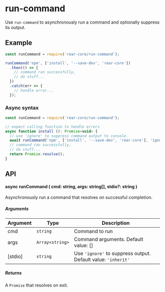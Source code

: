 # run-command

Use `run-command` to asynchronously run a command and optionally suppress
its output.

## Example

  ```javascript
  const runCommand = require('rear-core/run-command');

  runCommand('npm', ['install', '--save-dev', 'rear-core'])
    .then(() => {
      // command ran successfully,
      // do stuff...
    })
    .catch(err => {
      // handle error...
    });
  ```

### Async syntax

```javascript
const runCommand = require('rear-core/run-command');

// expect calling function to handle errors
async function install (): Promise<void> {
  // use 'ignore' to suppress command output to console.
  await runCommand('npm', ['install', '--save-dev', 'rear-core'], 'ignore');
  // command ran successfully,
  // do stuff...
  return Promise.resolve();
}
```

## API

#### async runCommand ( cmd: string, args: string[], stdio?: string )

Asynchronously run a command that resolves on successful completion.

##### Arguments

| Argument | Type           | Description    |
|----------|----------------|----------------|
| cmd      | `string`       | Command to run |
| args     | `Array<string>`| Command arguments. Default value: [] |
| [stdio]  | `string`       | Use `'ignore'` to suppress output. Default value: `'inherit'` |

##### Returns

A `Promise` that resolves on exit.
